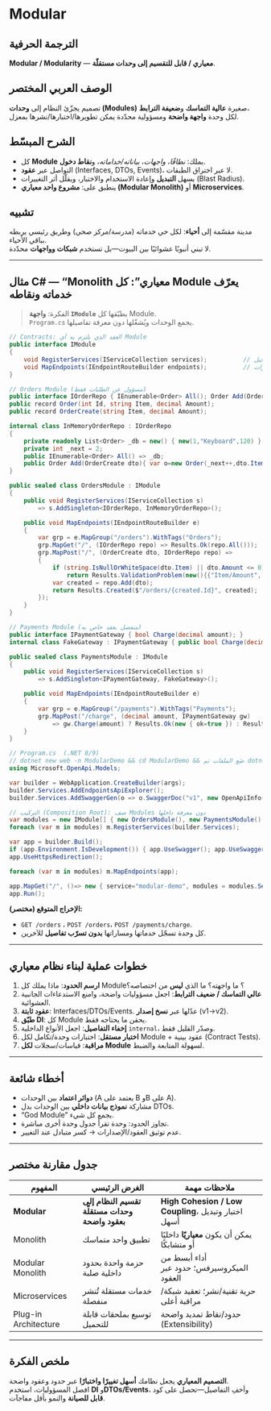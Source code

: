 # **Modular**

## الترجمة الحرفية  
**Modular / Modularity** — **معياري / قابل للتقسيم إلى وحدات مستقلّة**.

## الوصف العربي المختصر  
تصميم يجزّئ النظام إلى **وحدات (Modules)** صغيرة **عالية التماسك** و**ضعيفة الترابط**،  
لكل وحدة **واجهة واضحة** ومسؤولية محدّدة يمكن تطويرها/اختبارها/نشرها بمعزل.

## الشرح المبسّط  
- كل **Module** يملك: *نطاقًا*، *واجهات*، *بياناته/خداماته*، و**نقاط دخول**.  
- التواصل عبر **عقود** (Interfaces, DTOs, Events)، لا عبر اختراق الطبقات.  
- يسهل **التبديل** وإعادة الاستخدام والاختبار، ويقلّل أثر التغييرات (Blast Radius).  
- ينطبق على: **مشروع واحد معياري (Modular Monolith)** أو **Microservices**.

## تشبيه  
مدينة مقسّمة إلى **أحياء**: لكل حي خدماته (مدرسة/مركز صحي) وطريق رئيسي يربطه بباقي الأحياء.  
لا تبني أنبوبًا عشوائيًا بين البيوت—بل تستخدم **شبكات وواجهات** محدّدة.

---

## مثال C# — “Monolith معياري”: كل Module يعرّف خدماته ونقاطه

> الفكرة: **واجهة `IModule`** يطبّقها كل Module.  
> `Program.cs` يجمع الوحدات ويُشغّلها دون معرفة تفاصيلها.

```csharp
// Contracts: العقد الذي يلتزم به أي Module
public interface IModule
{
    void RegisterServices(IServiceCollection services);          // تسجيل DI
    void MapEndpoints(IEndpointRouteBuilder endpoints);          // تعريف المسارات
}
```

```csharp
// Orders Module (مسؤول عن الطلبات فقط)
public interface IOrderRepo { IEnumerable<Order> All(); Order Add(OrderCreate dto); }
public record Order(int Id, string Item, decimal Amount);
public record OrderCreate(string Item, decimal Amount);

internal class InMemoryOrderRepo : IOrderRepo
{
    private readonly List<Order> _db = new() { new(1,"Keyboard",120) };
    private int _next = 2;
    public IEnumerable<Order> All() => _db;
    public Order Add(OrderCreate dto){ var o=new Order(_next++,dto.Item,dto.Amount); _db.Add(o); return o; }
}

public sealed class OrdersModule : IModule
{
    public void RegisterServices(IServiceCollection s)
        => s.AddSingleton<IOrderRepo, InMemoryOrderRepo>();

    public void MapEndpoints(IEndpointRouteBuilder e)
    {
        var grp = e.MapGroup("/orders").WithTags("Orders");
        grp.MapGet("/", (IOrderRepo repo) => Results.Ok(repo.All()));
        grp.MapPost("/", (OrderCreate dto, IOrderRepo repo) =>
        {
            if (string.IsNullOrWhiteSpace(dto.Item) || dto.Amount <= 0)
                return Results.ValidationProblem(new(){{"Item/Amount",["قيمة غير صالحة"]}});
            var created = repo.Add(dto);
            return Results.Created($"/orders/{created.Id}", created);
        });
    }
}
```

```csharp
// Payments Module (منفصل بعقد خاص به)
public interface IPaymentGateway { bool Charge(decimal amount); }
internal class FakeGateway : IPaymentGateway { public bool Charge(decimal a)=> a>0; }

public sealed class PaymentsModule : IModule
{
    public void RegisterServices(IServiceCollection s)
        => s.AddSingleton<IPaymentGateway, FakeGateway>();

    public void MapEndpoints(IEndpointRouteBuilder e)
    {
        var grp = e.MapGroup("/payments").WithTags("Payments");
        grp.MapPost("/charge", (decimal amount, IPaymentGateway gw)
            => gw.Charge(amount) ? Results.Ok(new { ok=true }) : Results.BadRequest(new { ok=false }));
    }
}
```

```csharp
// Program.cs  (.NET 8/9)
// dotnet new web -n ModularDemo && cd ModularDemo && ضَع الملفات ثم dotnet run
using Microsoft.OpenApi.Models;

var builder = WebApplication.CreateBuilder(args);
builder.Services.AddEndpointsApiExplorer();
builder.Services.AddSwaggerGen(o => o.SwaggerDoc("v1", new OpenApiInfo{Title="Modular API",Version="v1"}));

// التركيب (Composition Root): ضف Modules دون معرفة داخلها
var modules = new IModule[] { new OrdersModule(), new PaymentsModule() };
foreach (var m in modules) m.RegisterServices(builder.Services);

var app = builder.Build();
if (app.Environment.IsDevelopment()) { app.UseSwagger(); app.UseSwaggerUI(); }
app.UseHttpsRedirection();

foreach (var m in modules) m.MapEndpoints(app);

app.MapGet("/", ()=> new { service="modular-demo", modules = modules.Select(x=>x.GetType().Name) });
app.Run();
```

**الإخراج المتوقع (مختصر):**  
- `GET /orders` ، `POST /orders`، `POST /payments/charge`.  
- كل وحدة تسجّل خدماتها ومساراتها **بدون تسرّب تفاصيل** للآخرين.

---

## خطوات عملية لبناء نظام معياري
1. **ارسم الحدود**: ماذا يملك كل Module؟ ما واجهته؟ ما الذي **ليس** من اختصاصه؟  
2. **عالي التماسك / ضعيف الترابط**: اجعل مسؤوليات واضحة، وامنع الاستدعاءات الجانبية العشوائية.  
3. **عقود ثابتة**: Interfaces/DTOs/Events. عدّلها عبر **نسخ إصدار** (v1→v2).  
4. **طبّق DI**: كل Module يحقن ما يحتاجه فقط.  
5. **إخفاء التفاصيل**: اجعل الأنواع الداخلية `internal`، وصدّر القليل فقط.  
6. **اختبار مستقل**: اختبارات وحدة/تكامل لكل Module + عقود بينية (Contract Tests).  
7. **مراقبة**: قياسات/سجلات **لكل Module** لسهولة المتابعة والضبط.

---

## أخطاء شائعة
- **دوائر اعتماد** بين الوحدات (A يعتمد على B وB على A).  
- مشاركة **نموذج بيانات داخلي** بين الوحدات بدل DTOs.  
- “God Module” يجمع كل شيء.  
- تجاوز الحدود: وحدة تقرأ جدول وحدة أخرى مباشرة.  
- عدم توثيق العقود/الإصدارات → كسر متبادل عند التغيير.

---

## جدول مقارنة مختصر

| المفهوم | الغرض الرئيسي | ملاحظات مهمة |
|---|---|---|
| **Modular** | **تقسيم النظام إلى وحدات مستقلّة بعقود واضحة** | **High Cohesion / Low Coupling**، اختبار وتبديل أسهل |
| Monolith | تطبيق واحد متماسك | يمكن أن يكون **معياريًا** داخليًا أو متشابكًا |
| Modular Monolith| حزمة واحدة بحدود داخلية صلبة | أداء أبسط من الميكروسيرفس؛ حدود عبر العقود |
| Microservices| خدمات مستقلة تُنشر منفصلة | حرية تقنية/نشر؛ تعقيد شبكة/مراقبة أعلى |
| Plug-in Architecture| توسيع بملحقات قابلة للتحميل | حدود/نقاط تمديد واضحة (Extensibility) |

---

## ملخص الفكرة  
**التصميم المعياري** يجعل نظامك **أسهل تغييرًا واختبارًا** عبر حدود وعقود واضحة.  
افصل المسؤوليات، استخدم **DI** و**DTOs/Events**، وأخفِ التفاصيل—تحصل على كود **قابل للصيانة** والنمو بأقل مفاجآت. 
